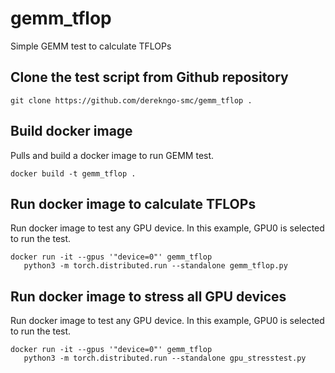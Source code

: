 # gemm_tflop
Simple GEMM test to calculate TFLOPs

## Clone the test script from Github repository
```
git clone https://github.com/derekngo-smc/gemm_tflop .
```

## Build docker image
Pulls and build a docker image to run GEMM test.

```
docker build -t gemm_tflop .
```

## Run docker image to calculate TFLOPs
Run docker image to test any GPU device.  In this example, GPU0 is selected to run the test.

```
docker run -it --gpus '"device=0"' gemm_tflop
   python3 -m torch.distributed.run --standalone gemm_tflop.py
```

## Run docker image to stress all GPU devices
Run docker image to test any GPU device.  In this example, GPU0 is selected to run the test.

```
docker run -it --gpus '"device=0"' gemm_tflop
   python3 -m torch.distributed.run --standalone gpu_stresstest.py
```
